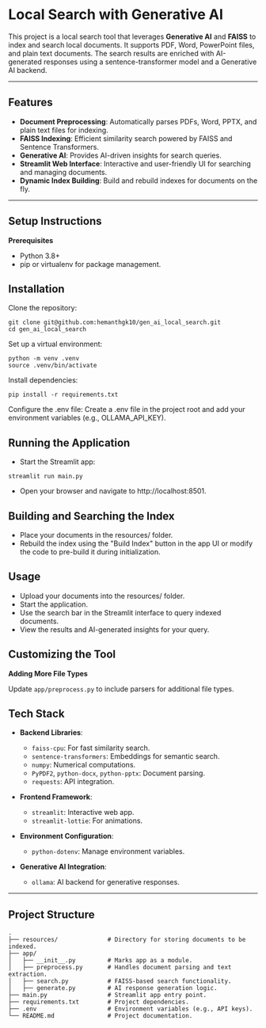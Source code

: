 # **Local Search with Generative AI**

This project is a local search tool that leverages **Generative AI** and **FAISS** to index and search local documents. It supports PDF, Word, PowerPoint files, and plain text documents. The search results are enriched with AI-generated responses using a sentence-transformer model and a Generative AI backend.

---

## **Features**

- **Document Preprocessing**: Automatically parses PDFs, Word, PPTX, and plain text files for indexing.
- **FAISS Indexing**: Efficient similarity search powered by FAISS and Sentence Transformers.
- **Generative AI**: Provides AI-driven insights for search queries.
- **Streamlit Web Interface**: Interactive and user-friendly UI for searching and managing documents.
- **Dynamic Index Building**: Build and rebuild indexes for documents on the fly.

---

## **Setup Instructions**

**Prerequisites**

* Python 3.8+
* pip or virtualenv for package management.

## **Installation**

Clone the repository:
```
git clone git@github.com:hemanthgk10/gen_ai_local_search.git
cd gen_ai_local_search
```

Set up a virtual environment:
```
python -m venv .venv
source .venv/bin/activate
```

Install dependencies:
```
pip install -r requirements.txt
```

Configure the .env file:
Create a .env file in the project root and add your environment variables (e.g., OLLAMA_API_KEY).

## **Running the Application**

* Start the Streamlit app:
```
streamlit run main.py
```

* Open your browser and navigate to http://localhost:8501.



## **Building and Searching the Index**

* Place your documents in the resources/ folder.
* Rebuild the index using the "Build Index" button in the app UI or modify the code to pre-build it during initialization.

## **Usage**

* Upload your documents into the resources/ folder.
* Start the application.
* Use the search bar in the Streamlit interface to query indexed documents.
* View the results and AI-generated insights for your query.

## **Customizing the Tool**

**Adding More File Types**

Update `app/preprocess.py` to include parsers for additional file types.


## **Tech Stack**

- **Backend Libraries**:
  - `faiss-cpu`: For fast similarity search.
  - `sentence-transformers`: Embeddings for semantic search.
  - `numpy`: Numerical computations.
  - `PyPDF2`, `python-docx`, `python-pptx`: Document parsing.
  - `requests`: API integration.

- **Frontend Framework**:
  - `streamlit`: Interactive web app.
  - `streamlit-lottie`: For animations.

- **Environment Configuration**:
  - `python-dotenv`: Manage environment variables.

- **Generative AI Integration**:
  - `ollama`: AI backend for generative responses.

---

## **Project Structure**

```plaintext
.
├── resources/              # Directory for storing documents to be indexed.
├── app/
│   ├── __init__.py         # Marks app as a module.
│   ├── preprocess.py       # Handles document parsing and text extraction.
│   ├── search.py           # FAISS-based search functionality.
│   ├── generate.py         # AI response generation logic.
├── main.py                 # Streamlit app entry point.
├── requirements.txt        # Project dependencies.
├── .env                    # Environment variables (e.g., API keys).
└── README.md               # Project documentation.
```



